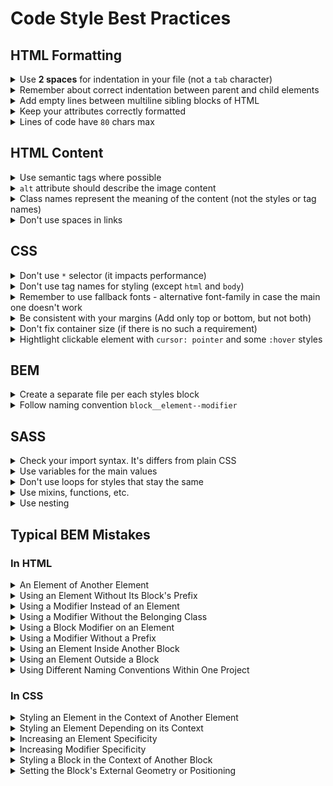 # Code Style Best Practices

## HTML Formatting
<details>
  <summary>Use <b>2 spaces</b> for indentation in your file (not a <code>tab</code> character)</summary>

  > to make sure your formatting will look the same everiwhere
</details>

<details>
  <summary>Remember about correct indentation between parent and child elements</summary>

  > Each level of nesting, including text, contained inside the element, requires 2-space offset. 
  Also blank line shouldn't be between parent and child elements.

  GOOD example
  ```html
  <body>
    <div>
      <p>
        Awesome text
      </p>
    </div>
  </body>
  ```

  BAD example
  ```html
  <body>
  <div>
  <p>
  Awesome text
  </p>
  </div>
  </body>
  ```
</details>

<details>
  <summary>Add empty lines between multiline sibling blocks of HTML</summary>

  > To add some "air" and simplify reading. But don't add them between parent and child elements.

  GOOD Example
  ```html
  <ul>
    <li class="nav__item">
      <a href="#home">Home</a>
    </li>

    <li class="nav__item">
      <a href="#shop">Shop</a>
    </li>

    <li class="nav__item">
      <a href="#contacts">Contacts</a>
    </li>
  </ul>
  ```

  BAD Example
  ```html
  <ul>

    <li class="nav__item">
      <a href="#home">Home</a>
    </li>
    <li class="nav__item">
      <a href="#shop">Shop</a>
    </li>
    <li class="nav__item">
      <a href="#contacts">Contacts</a>
    </li>

  </ul>
  ```
</details>

<details>
  <summary>Keep your attributes correctly formatted</summary>

  > If the HTML-element has long attribute values or number of attributes is more than 2 - start each one,
  including the first, on the new line with 2-space indentation related to tag.
  Tag’s closing bracket should be on the same level as opening one.

  GOOD Example
  ```html
  <input
    type="text" 
    name="surname" 
    id="surname"
    required
  >
  ```

  BAD Examples
  ```html
  <input type="text" name="surname" 
         id="surname" required>

  <input type="text" 
         name="surname" 
         id="surname"
         required>

  <input
  type="text" 
  name="surname" 
  id="surname"
  required>

  <input
    type="text" 
    name="surname" 
    id="surname"
    required>
  ```
</details>

<details>
  <summary>Lines of code have <code>80</code> chars max</summary>
  
  > It is just easier to read such lines
</details>

## HTML Content

<details>
  <summary>Use semantic tags where possible</summary>

  > Like `header`, `section`, `article`, `p`. It improves your page SEO and helps screen readers. `div` and `span` does not have any meaning
</details>

<details>
  <summary> <code>alt</code> attribute should describe the image content</summary>


  GOOD example
  ```html
  <img alt="Samsung Galaxy S22 2022 8/128GB Green" />
  ```

  REALLY BAD example
  ```html
  <img alt="image" />
  ```

  STILL BAD example
  ```html
  <img alt="phone" />
  ```
</details>

<details>
  <summary>Class names represent the meaning of the content (not the styles or tag names)</summary>

  GOOD example
  ```html
  <nav class="nav">
    <ul class="nav__list">
      ...
      <li class="nav__item">
        <a href="#apple" class="nav__link">Apple</a>
      </li>
    </ul>
  </nav>
  ```

  BAD example
  ```html
  <nav class="no-padding">
    <ul>
      ...
      <li class="li">
        <a href="#apple" class="a-last-no-decoration">Apple</a>
      </li>
    </ul>
  </nav>
  ```
</details>

<details>
  <summary>Don't use spaces in links</summary>

  > Have you seen any link with literal space in it on the Internet? Remember, anchor links start with `#`
</details>

## CSS
<details>
  <summary>Don't use <code>*</code> selector (it impacts performance)</summary>

  > Set styles only for elements that require them.
  > Zeroing out your margins, paddings or other styles with '*' is still inefficient for browser.
</details>

<details>
  <summary>Don't use tag names for styling (except <code>html</code> and <code>body</code>)</summary>

  > Style all elements using `.classes` and if needed with `:pseudo-classes`, `pseudo-elements` and `[attributes]`

  HTML Example
  ```html
  <nav class="nav">  
    <ul class="nav__list">  
      ...  
    <ul>  
  </nav>  
  ```

  GOOD CSS Example
  ```css
  .nav__list {
    list-style: none
  }
  ```

  BAD CSS Examples
  ```css
  ul {
    list-style: none
  }

  nav ul {
    list-style: none
  }
  ```
</details>

<details>
  <summary>Remember to use fallback fonts - alternative font-family in case the main one doesn't work</summary>
  
  > [Explanation](https://www.w3schools.com/cssref/pr_font_font-family.asp)
</details>

<details>
  <summary>Be consistent with your margins (Add only top or bottom, but not both)</summary>

  > To avoid potential margin collapse
</details>

<details>
  <summary>Don't fix container size (if there is no such a requirement)</summary>

  > Let the content size dictate it. To avoid overflow or accidental scroll bar
</details>

<details>
  <summary>
    Hightlight clickable element with <code>cursor: pointer</code> and some <code>:hover</code> styles
  </summary>

  > It improves UX, and help users understand the page better
</details>


## BEM

<details>
  <summary>Create a separate file per each styles block</summary>

  - If styles block has the same name as BEM block - create separate file for it
</details>

<details>
  <summary>Follow naming convention <code>block__element--modifier</code></summary>

  ```html
  <div class="block-name block-name--modifier-name--modifier-value">
    <p class="block-name__element-name block-name__element-name--modifier-name">
      text
    </p>
  </div>
  ```
</details>

## SASS

<details>
  <summary>Check your import syntax. It's differs from plain CSS</summary>

  ```css
  /* CSS */
  @import url("filename.css");
  ```

  ```scss
  /* SCSS */
  @import "filename";
  ```
</details>

<details>
  <summary>Use variables for the main values</summary>

  - Create variables only when value repeats more than once.
  - Use descriptive names.
</details>

<details>
  <summary>Don't use loops for styles that stay the same</summary>

  - display and position are perfect examples for styles that stay the same.
</details>

<details>
  <summary>Use mixins, functions, etc.</summary>

  - These are powerful tools to get rid of repeatable code, but don't use them everywhere.
</details>

<details>
  <summary>Use nesting</summary>

  - Write pseudo-class, pseudo-element selectors inside general selector. As well as media queries.

  GOOD Example
  ```scss
  &__buy-link {
    display: flex;
    margin-top: 20px;

    &:hover {
      color: blue;
    }
  }
  ```

  BAD Example
  ```scss
  &__buy-link {
    display: flex;
    margin-top: 20px;
  }

  &__buy-link:hover {
    color: blue;
  }
  ```
</details>

## Typical BEM Mistakes

### In HTML

<details>
  <summary>An Element of Another Element</summary>

  > An element belongs to a block, not to another element. 
  > That's why the **prefix** — is the name of a block, not the name of another element.

  ```html
  <div class="example">
    <ul class="example__list">

      <!-- Wrong -->
      <li class="example__list__item">...</li>
      
      <!-- Correct -->
      <li class="example__item">...</li>

    </ul>
  </div>
  ```
</details>

<details>
  <summary>Using an Element Without Its Block's Prefix</summary>

> The name of an element MUST contain the name of its block.

```html
<!-- Wrong -->
<ul class="menu">
  <li class="item">
    Only if it's not a standalone block
  </li>
</ul>

<!-- Correct -->
<ul class="menu">
  <li class="menu__item">...</li>
</ul>
```

</details>
<details>
  <summary>Using a Modifier Instead of an Element</summary>

> Double underscore is used to separate the name of a block and the name of an element. 

```html
<!-- Wrong -->
<ul class="menu">
  <li class="menu--item">...</li>
  <li class="menu_item">...</li>
</ul>

<!-- Correct -->
<ul class="menu">
  <li class="menu__item">...</li>
  <li class="menu__item">...</li>
</ul>
```

</details>
<details>
  <summary>Using a Modifier Without the Belonging Class</summary>

> A modifier **must not** be used without the class it modifies.

```html
<!-- Wrong -->
<ul class="menu--mobile">
  <li class="menu__item--active">...</li>
</ul>

<!-- Correct -->
<ul class="menu menu--mobile">
  <li class="menu__item menu__item--active">...</li>
</ul>
```

</details>
<details>
  <summary>Using a Block Modifier on an Element</summary>

> A block modifier **must not** be used on the block's elements.

```html
<!-- Wrong -->
<ul class="menu">
  <li class="menu__item menu--active">...</li>
</ul>

<!-- Correct -->
<ul class="menu">
  <li class="menu__item menu__item--active">...</li>
</ul>
```

</details>
<details>
  <summary>Using a Modifier Without a Prefix</summary>

> An element modifier **must** be preceded by the name of the element, the same is true for block modifiers.

```html
<!-- Wrong -->
<nav class="nav fixed">
  <a class="nav__link active" href="#">
    Wrong
  </a>
</nav>

<!-- Correct -->
<nav class="nav nav--fixed">
  <a class="nav__link nav__link--active" href="#">
    Correct
  </a>
</nav>
```

</details>
<details>
  <summary>Using an Element Inside Another Block</summary>

> An element of the parent block **must not** be used inside a child block.

```html
<div class="parent">
  <!-- Wrong -->
  <div class="child">
    <p class="parent__element">Text</p>
  </div>
  
  <!-- Correct -->
  <div class="child parent__element">
    <p class="child__element">Text</p>
  </div>
</div>
```

</details>
<details>
  <summary>Using an Element Outside a Block</summary>

> An element **must not** be used outside the block it belongs to.

```html
<!-- Wrong -->
<div class="block">
  Content
</div>

<p class="block__element">Text</p>

<!-- Correct -->
<div class="block">
  <p class="block__element">Text</p>
</div>
```

</details>
<details>
  <summary>Using Different Naming Conventions Within One Project</summary>

> Using different [naming conventions](https://en.bem.info/methodology/naming-convention/) within one project is not allowed.

```html
<!-- Wrong -->
<div class="ParentBlock ParentBlock_mobile">
  <div class="child-block child-block--active ParentBlock-element"></div>
</div>

<!-- Correct -->
<div class="ParentBlock ParentBlock_mobile">
  <div class="ChildBlock ChildBlock--active ParentBlock-element"></div>
</div>

<!-- Correct -->
<div class="parent-block parent-block--mobile">
  <div class="child-block child-block--active parent-block__element"></div>
</div>
```
</details>

### In CSS

<details>
  <summary>Styling an Element in the Context of Another Element</summary>

> Styles of one element **must not** depend on its relations with other elements.

```html
<ul class="nav__list">
  <li class="nav__item"></li>
</ul>
```

```css
/* Wrong */
.nav__list .nav__item {
  padding: 0;
}

/* Correct */
.nav__item {
  padding: 0;
}
```

</details>
<details>
  <summary>Styling an Element Depending on its Context</summary>

> Styles of an element **must not** depend on the state of another element.
> **BUT** styling can depend on the state of the block.

```html
<ul class="nav__list nav__list--active">
  <li class="nav__item"></li>
</ul>
```

```css
/* Wrong */
.nav__list--active .nav__item {
  padding: 0;
}

/* Correct */
.nav--active .nav__link { /* Can be styled based on the state of the block */
  padding: 0;
}

.nav:hover .nav__link {
  padding: 0;
}
```

```html
<nav class="nav nav--active">
  <a class="nav__link" href="#">1</a>
</nav>
```

</details>
<details>
  <summary>Increasing an Element Specificity</summary>

> You **must not** add the block selector to an element selector not to increase specificity.
> Element **must** always be placed inside its block in HTML.

```html
<nav class="nav">
  <ul class="nav__list">...</ul>
</nav>
```

```css
/* Wrong */
.nav .nav__list {
  padding: 0;
}

/* Correct */
.nav__list {
  padding: 0;
}
```

</details>
<details>
  <summary>Increasing Modifier Specificity</summary>

> You **must not** use the main class together with a modifier in a selector not to increase specificity.
> Modifier **must** always be added in addition to the main class in CSS in HTML.

```css
/* Wrong */
.burger-menu.burger-menu--active {
  background-color: transparent;
}

/* Correct */
.burger-menu--active {
  background-color: transparent;
}
```

</details>
<details>
  <summary>Styling a Block in the Context of Another Block</summary>

> The styles of a block **must not** depend on where it is located.

```html
<div class="parent">
  <div class="child"></div>
</div>
```

```css
/* Wrong */
.parent .child {
  margin-bottom: 10px;
}

/* Correct */
.parent__element { /* use mix */
  margin-bottom: 10px;
}
```

```html
<div class="parent">
  <div class="child parent__element"></div>
</div>
```

</details>
<details>
  <summary>Setting the Block's External Geometry or Positioning</summary>

> A block **must not** set its position or have margins.

```html
<div class="parent">
  <div class="child">...</div>
</div>
```

```css
/* Wrong */
.child {
  position: absolute;
  top: 0;
  margin: 10px;
  padding: 10px;
}

/* Correct */
.parent__element { /* use mix */
  position: absolute;
  top: 0;
  margin: 10px;
}

.child {
  padding: 10px;
}
```

```html
<div class="parent">
  <div class="child parent__element">...</div>
</div>
```
</details>
